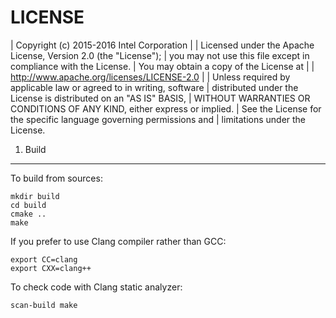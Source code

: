 LICENSE
=======

 | Copyright (c) 2015-2016 Intel Corporation
 |
 | Licensed under the Apache License, Version 2.0 (the "License");
 | you may not use this file except in compliance with the License.
 | You may obtain a copy of the License at
 |
 |    http://www.apache.org/licenses/LICENSE-2.0
 |
 | Unless required by applicable law or agreed to in writing, software
 | distributed under the License is distributed on an "AS IS" BASIS,
 | WITHOUT WARRANTIES OR CONDITIONS OF ANY KIND, either express or implied.
 | See the License for the specific language governing permissions and
 | limitations under the License.

1. Build
--------

To build from sources:

    mkdir build
    cd build
    cmake ..
    make

If you prefer to use Clang compiler rather than GCC:

    export CC=clang
    export CXX=clang++

To check code with Clang static analyzer:

    scan-build make

